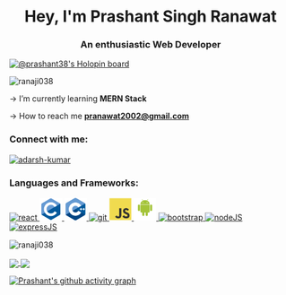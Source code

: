 <h1 align="center">Hey, I'm Prashant Singh Ranawat</h1>
<h3 align="center">An enthusiastic Web Developer</h3>

<!-- Holopin Badges  -->
[![@prashant38's Holopin board](https://holopin.me/prashant38)](https://holopin.io/@prashant38)
<p align="left"> <img src="https://komarev.com/ghpvc/?username=ranaji038&label=Profile%20views&color=0e75b6&style=flat" alt="ranaji038" /> </p>

-> I’m currently learning **MERN Stack**

-> How to reach me **pranawat2002@gmail.com**

<h3 align="left">Connect with me:</h3>
<p align="left">
<a href="https://www.linkedin.com/in/prashant-singh-ranawat-370701217/" target="blank"><img align="center" src="https://raw.githubusercontent.com/rahuldkjain/github-profile-readme-generator/master/src/images/icons/Social/linked-in-alt.svg" alt="adarsh-kumar" height="30" width="40" /></a>

</p>

<h3 align="left">Languages and Frameworks:</h3>
<p align="left"> <a href="https://reactjs.org/" target="_blank"> <img src="https://cdn.jsdelivr.net/gh/devicons/devicon/icons/react/react-original-wordmark.svg"  alt="react" width="40" height="40"/> </a> <a href="https://addiv.ml/all-courses/c-programming/" target="_blank"> <img src="https://raw.githubusercontent.com/devicons/devicon/master/icons/c/c-original.svg" alt="c" width="40" height="40"/> </a> <a href="https://www.w3schools.com/cpp/" target="_blank"> <img src="https://raw.githubusercontent.com/devicons/devicon/master/icons/cplusplus/cplusplus-original.svg" alt="cplusplus" width="40" height="40"/> </a>    <a href="https://git-scm.com/" target="_blank"> <img src="https://www.vectorlogo.zone/logos/git-scm/git-scm-icon.svg" alt="git" width="40" height="40"/> </a> <a href="https://www.javascript.com" target="_blank"> <img src="https://raw.githubusercontent.com/devicons/devicon/master/icons/javascript/javascript-original.svg" alt="java" width="40" height="40"/> </a> <a href="https://developer.android.com" target="_blank"> <img src="https://raw.githubusercontent.com/devicons/devicon/master/icons/android/android-original-wordmark.svg" alt="android" width="40" height="40"/> </a>
<a href="https://getbootstrap.com/" target="_blank"> <img src="https://cdn.jsdelivr.net/gh/devicons/devicon/icons/bootstrap/bootstrap-original.svg" alt="bootstrap" width="40" height="40"/> </a>
<a href="https://nodejs.org/en/" target="_blank"> <img src="https://cdn.jsdelivr.net/gh/devicons/devicon/icons/nodejs/nodejs-original.svg" alt="nodeJS" width="40" height="40"/> </a>
<a href="https://expressjs.com/" target="_blank"> <img src="https://cdn.jsdelivr.net/gh/devicons/devicon/icons/express/express-original.svg" alt="expressJS" width="40" height="40"/> </a></p>



<p><img align="center" src="https://github-readme-streak-stats.herokuapp.com/?user=ranaji038&theme=react" alt="ranaji038" /></p>




<a href="https://github.com/ranaji038/github-readme-stats">
  <img align="center" src="https://github-readme-stats.vercel.app/api/top-langs/?username=ranaji038&layout=compact&theme=react&count_private=true" />
</a>
<a href="https://github.com/ranaji038/github-readme-stats">
  <img align="center" src="https://github-readme-stats.vercel.app/api?username=ranaji038&show_icons=true&theme=react&count_private=true" />
</a>





[![Prashant's github activity graph](https://activity-graph.herokuapp.com/graph?username=ranaji038&theme=react-dark)](https://github.com/ranaji038/github-readme-activity-graph)

